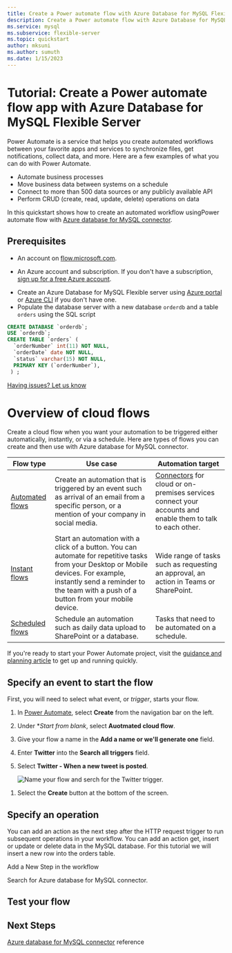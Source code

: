 ```yaml
---
title: Create a Power automate flow with Azure Database for MySQL Flexible Server
description: Create a Power automate flow with Azure Database for MySQL Flexible Server
ms.service: mysql
ms.subservice: flexible-server
ms.topic: quickstart
author: mksuni
ms.author: sumuth 
ms.date: 1/15/2023
---
```


# Tutorial: Create a Power automate flow app with Azure Database for MySQL Flexible Server

Power Automate is a service that helps you create automated workflows between your favorite apps and services to synchronize files, get notifications, collect data, and more. Here are a few examples of what you can do with Power Automate.

- Automate business processes 
- Move business data between systems on a schedule
- Connect to more than 500 data sources or any publicly available API
- Perform CRUD (create, read, update, delete) operations on data 

In this quickstart shows how to create an automated workflow usingPower automate flow with [Azure database for MySQL connector](/connectors/azuremysql/).

## Prerequisites

* An account on [flow.microsoft.com](https://flow.microsoft.com).

* An Azure account and subscription. If you don't have a subscription, [sign up for a free Azure account](https://azure.microsoft.com/free).

- Create an Azure Database for MySQL Flexible server using [Azure portal](./quickstart-create-server-portal.md) <br/> or [Azure CLI](./quickstart-create-server-cli.md) if you don't have one.
-  Populate the database server with a new database `orderdb` and a table `orders` using the SQL script

```sql
CREATE DATABASE `orderdb`;
USE `orderdb`;
CREATE TABLE `orders` (
  `orderNumber` int(11) NOT NULL,
  `orderDate` date NOT NULL,
  `status` varchar(15) NOT NULL,
  PRIMARY KEY (`orderNumber`),
 ) ;
```

[Having issues? Let us know](https://github.com/MicrosoftDocs/azure-docs/issues)

# Overview of cloud flows

Create a cloud flow when you want your automation to be triggered either automatically, instantly, or via a schedule. Here are types of flows you can create and then use with Azure database for MySQL connector.

| **Flow type**                                                                       | **Use case**                                                                                  | **Automation target**                                                                             |
|-------------------------------------------------------------------------------------------|-----------------------------------------------------------------------------------------------|----------------------------------------------------------------------------------------|
| [Automated flows](get-started-logic-flow.md)                 | Create an automation that is triggered by an event such as arrival of an email from a specific person, or a mention of your company in social media.| [Connectors](/connectors/) for cloud or on-premises services connect your accounts and enable them to talk to each other. |
| [Instant flows](introduction-to-button-flows.md)              | Start an automation with a click of a button. You can automate for repetitive tasks from your Desktop or Mobile devices. For example, instantly send a reminder to the team with a push of a button from your mobile device.                      |     Wide range of tasks such as requesting an approval, an action in Teams or SharePoint.                                                                                |
| [Scheduled flows](run-scheduled-tasks.md)                    | Schedule an automation such as daily data upload to SharePoint or a database.             |Tasks that need to be automated on a schedule.


If you're ready to start your Power Automate project, visit the [guidance and planning article](./guidance/planning/introduction.md) to get up and running quickly.    

## Specify an event to start the flow
First, you will need to select what event, or *trigger*, starts your flow.

1. In [Power Automate](https://flow.microsoft.com), select **Create** from the navigation bar on the left.

2. Under **Start from blank*, select **Auotmated cloud flow**.

3. Give your flow a name in the **Add a name or we'll generate one** field.

1. Enter **Twitter** into the **Search all triggers** field.

1. Select **Twitter - When a new tweet is posted**.

   ![Name your flow and serch for the Twitter trigger.](./media/get-started-logic-flow/name-search-trigger.png)


<!-- 1. Select the **Search hundreds of connectors and triggers** box at the bottom of the screen, enter **Twitter** in the box that says **Search all connectors and triggers**, and then select **Twitter - When a new tweet is posted**.

    ![Twitter event.](./media/get-started-logic-flow/twitter-search.png) -->

1. Select the **Create** button at the bottom of the screen.

## Specify an operation

You can add an action as the next step after the HTTP request trigger to run subsequent operations in your workflow. You can add an action get, insert or update or delete data in the MySQL database. For this tutorial we will insert a new row into the orders table.

Add a New Step in the workflow

Search for Azure database for MySQL connector.

## Test your flow

    
## Next Steps
[Azure database for MySQL connector](/connectors/azuremysql/) reference 
    
